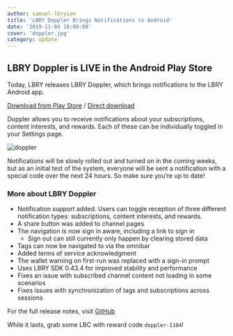 ```yaml
---
author: samuel-lbryian
title: 'LBRY Doppler Brings Notifications to Android'
date: '2019-11-04 10:00:00'
cover: 'doppler.jpg'
category: update
---
```


## LBRY Doppler is LIVE in the Android Play Store
Today, LBRY releases LBRY Doppler, which brings notifications to the LBRY Android app.

[Download from Play Store](https://play.google.com/store/apps/details?id=io.lbry.browser) / [Direct download](https://github.com/lbryio/lbry-android/releases/download/0.11.0/browser-0.11.0-release__arm64.apk)

Doppler allows you to receive notifications about your subscriptions, content interests, and rewards. Each of these can be individually toggled in your Settings page.

![doppler](https://spee.ch/@lbry:3f/Android-0-11-Doppler.jpeg)

Notifications will be slowly rolled out and turned on in the coming weeks, but as an initial test of the system, everyone will be sent a notification with a special code over the next 24 hours. So make sure you’re up to date!

### More about LBRY Doppler

- Notification support added. Users can toggle reception of three different notification types: subscriptions, content interests, and rewards.
- A share button was added to channel pages
- The navigation is now sign in aware, including a link to sign in
  - Sign out can still currently only happen by clearing stored data
- Tags can now be navigated to via the omnibar
- Added terms of service acknowledgment
- The wallet warning on first-run was replaced with a sign-in prompt
- Uses LBRY SDK 0.43.4 for improved stability and performance
- Fixes an issue with subscribed channel content not loading in some scenarios
- Fixes issues with synchronization of tags and subscriptions across sessions

For the full release notes, visit [GitHub](https://github.com/lbryio/lbry-android/releases/tag/0.11.0)

While it lasts, grab some LBC with reward code `doppler-1104`!
